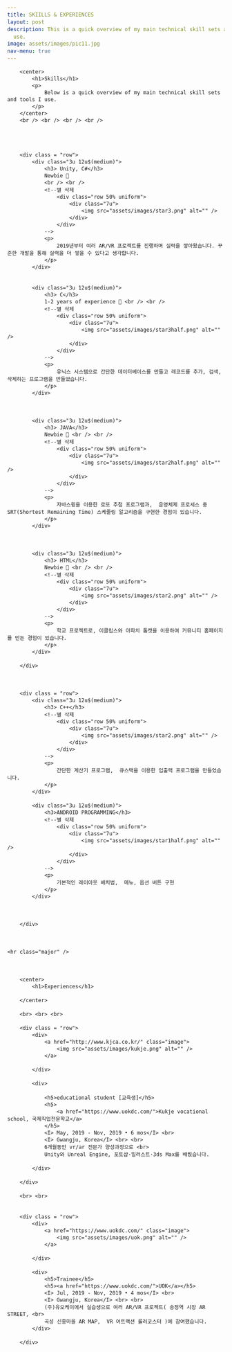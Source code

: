 ```yaml
---
title: SKIILLS & EXPERIENCES
layout: post
description: This is a quick overview of my main technical skill sets and tools I
  use.
image: assets/images/pic11.jpg
nav-menu: true
---
```

<!-- Main -->
<div id="main">

		<center>
			<h1>Skills</h1>
			<p>	
				Below is a quick overview of my main technical skill sets and tools I use.
			</p>
		</center>
		<br /> <br /> <br /> <br />




		<div class = "row">
			<div class="3u 12u$(medium)">
				<h3> Unity, C#</h3>
				Newbie 📘  
				<br /> <br />
				<!--별 삭제
					<div class="row 50% uniform">
						<div class="7u">	
							<img src="assets/images/star3.png" alt="" />
						</div>
					</div> 
				-->
				<p>
					2019년부터 여러 AR/VR 프로젝트를 진행하며 실력을 쌓아왔습니다. 꾸준한 개발을 통해 실력을 더 쌓을 수 있다고 생각합니다.
				</p>
			</div>
		

			<div class="3u 12u$(medium)">							
				<h3> C</h3>
				1-2 years of experience 💪 <br /> <br />
				<!--별 삭제
					<div class="row 50% uniform">
						<div class="7u">	
							<img src="assets/images/star3half.png" alt="" />
						</div>
					</div> 
				-->
				<p>
					유닉스 시스템으로 간단한 데이터베이스를 만들고 레코드를 추가, 검색, 삭제하는 프로그램을 만들었습니다.
				</p>
			</div>
		
		
		
			<div class="3u 12u$(medium)">		
				<h3> JAVA</h3>
				Newbie 📘 <br /> <br />
				<!--별 삭제
					<div class="row 50% uniform">
						<div class="7u">	
							<img src="assets/images/star2half.png" alt="" />
						</div>
					</div> 
				-->
				<p>
					자바스윙을 이용한 로또 추첨 프로그램과,  운영체제 프로세스 중 SRT(Shortest Remaining Time) 스케줄링 알고리즘을 구현한 경험이 있습니다.
				</p>
			</div>
		
		
		
			<div class="3u 12u$(medium)">		
				<h3> HTML</h3>
				Newbie 📘 <br /> <br />
				<!--별 삭제						
					<div class="row 50% uniform">
						<div class="7u">	
							<img src="assets/images/star2.png" alt="" />
						</div>
					</div> 
				-->
				<p>
					학교 프로젝트로, 이클립스와 아파치 톰캣을 이용하여 커뮤니티 홈페이지를 만든 경험이 있습니다.
				</p>
			</div>

		</div>

		

		<div class = "row">
			<div class="3u 12u$(medium)">
				<h3> C++</h3>
				<!--별 삭제						
					<div class="row 50% uniform">
						<div class="7u">	
							<img src="assets/images/star2.png" alt="" />
						</div>
					</div> 
				-->
				<p>
					간단한 계산기 프로그램,  큐스택을 이용한 입출력 프로그램을 만들었습니다.
				</p>
			</div>
		
			<div class="3u 12u$(medium)">
				<h3>ANDROID PROGRAMMING</h3>
				<!--별 삭제						
					<div class="row 50% uniform">
						<div class="7u">	
							<img src="assets/images/star1half.png" alt="" />
						</div>
					</div> 
				-->
				<p>
					기본적인 레이아웃 배치법,  메뉴, 옵션 버튼 구현
				</p>
			</div>
		
		
		
		</div>



	<hr class="major" />



		<center>
			<h1>Experiences</h1>

		</center>

		<br> <br> <br>

		<div class = "row">
			<div>		
				<a href="http://www.kjca.co.kr/" class="image">
					<img src="assets/images/kukje.png" alt="" /> 
				</a>

			</div>
				
			<div>		
			
				<h5>educational student [교육생]</h5>
				<h5>
					<a href="https://www.uokdc.com/">Kukje vocational school, 국제직업전문학교</a>
				</h5>
				<I>	May, 2019 - Nov, 2019 • 6 mos</I> <br>
				<I>	Gwangju, Korea</I> <br> <br>
				6개월동안 vr/ar 전문가 양성과정으로 <br>
				Unity와 Unreal Engine, 포토샵·일러스트·3ds Max를 배웠습니다.

			</div>
							
		</div>
		
		<br> <br>
		
		
		<div class = "row">
			<div>		
				<a href="https://www.uokdc.com/" class="image">
					<img src="assets/images/uok.png" alt="" /> 
				</a>

			</div>
				
			<div>		
				<h5>Trainee</h5>
				<h5><a href="https://www.uokdc.com/">UOK</a></h5>
				<I>	Jul, 2019 - Nov, 2019 • 4 mos</I> <br>
				<I>	Gwangju, Korea</I> <br> <br>
				(주)유오케이에서 실습생으로 여러 AR/VR 프로젝트( 송정역 시장 AR STREET, <br>
				곡성 신흥마을 AR MAP,  VR 어트랙션 롤러코스터 )에 참여했습니다.
			</div>
							
		</div>

</div>